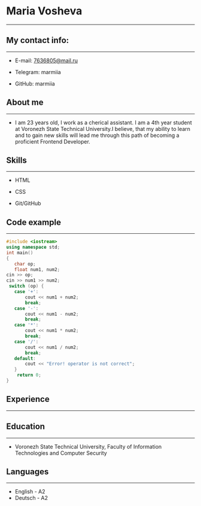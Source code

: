 # Maria Vosheva
-----
## My contact info:
-----


* E-mail: 7636805@mail.ru


* Telegram: marmiia


* GitHub: marmiia




## About me
------


 * I am 23 years old, I work as a cherical assistant. I am a 4th year student at Voronezh State Technical University.I believe, that my ability to learn and to gain new skills will lead me through this path of becoming a proficient Frontend Developer.




 ## Skills
-------


 * HTML


 * CSS


 * Git/GitHub




 ## Code example
------


 ```c++
 #include <iostream>
using namespace std;
int main()
{
    char op;
    float num1, num2;
 cin >> op;
 cin >> num1 >> num2;
  switch (op) {
    case '+':
        cout << num1 + num2;
        break;
    case '-':
        cout << num1 - num2;
        break;
    case '*':
        cout << num1 * num2;
        break;
    case '/':
        cout << num1 / num2;
        break;
    default:
        cout << "Error! operator is not correct";
    }
     return 0;
}
```


## Experience
-------


## Education
------
* Voronezh State Technical University, Faculty of Information Technologies and Computer Security


## Languages
-------
* English - A2
* Deutsch - A2